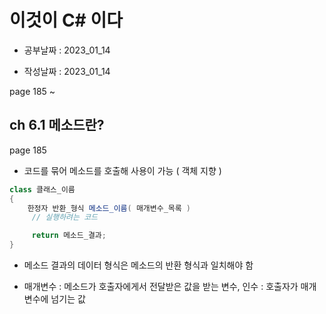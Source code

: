 # 이것이 C# 이다

- 공부날짜 : 2023_01_14

- 작성날짜 : 2023_01_14

page 185 ~ 

## ch 6.1 메소드란?
page 185

* 코드를 묶어 메소드를 호출해 사용이 가능 ( 객체 지향 )

``` C#
class 클래스_이름
{
    한정자 반환_형식 메소드_이름( 매개변수_목록 )
     // 실행하려는 코드

     return 메소드_결과;
}
```

* 메소드 결과의 데이터 형식은 메소드의 반환 형식과 일치해야 함

* 매개변수 : 메소드가 호출자에게서 전달받은 값을 받는 변수, 인수 : 호출자가 매개변수에 넘기는 값